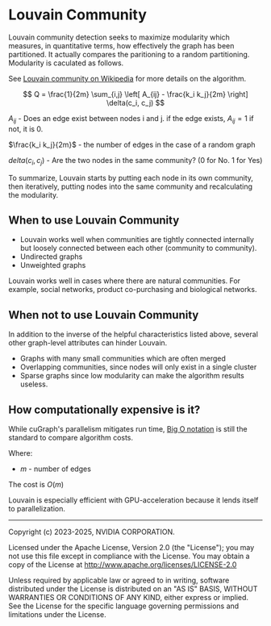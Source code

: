 # Louvain Community

Louvain community detection seeks to maximize modularity which measures, in quantitative terms, how effectively the graph has been partitioned. It actually compares the paritioning to a random partitioning. Modularity is caculated as follows.

See [Louvain community on Wikipedia](https://en.wikipedia.org/wiki/Louvain_method) for more details on the algorithm.

$$
Q = \frac{1}{2m} \sum_{i,j} \left[ A_{ij} - \frac{k_i k_j}{2m} \right] \delta(c_i, c_j)
$$

$A_{ij}$ - Does an edge exist between nodes i and j. if the edge exists, $A_{ij} = 1$ if not, it is 0.

$\frac{k_i k_j}{2m}$ - the number of edges in the case of a random graph

$delta(c_i, c_j)$ - Are the two nodes in the same community? (0 for No. 1 for Yes)

To summarize, Louvain starts by putting each node in its own community, then iteratively, putting nodes into the same community and recalculating the modularity.

## When to use Louvain Community

* Louvain works well when communities are tightly connected internally but loosely connected between each other (community to community).
* Undirected graphs
* Unweighted graphs

Louvain works well in cases where there are natural communities. For example, social networks, product co-purchasing and biological networks.


## When not to use Louvain Community
In addition to the inverse of the helpful characteristics listed above, several other graph-level attributes can hinder Louvain.

* Graphs with many small communities which are often merged
* Overlapping communities, since nodes will only exist in a single cluster
* Sparse graphs since low modularity can make the algorithm results useless.

## How computationally expensive is it?
While cuGraph's parallelism mitigates run time, [Big O notation](https://en.wikipedia.org/wiki/Big_O_notation) is still the standard to compare algorithm costs.


Where:

* $m$ - number of edges

The cost is $O(m)$

Louvain is especially efficient with GPU-acceleration because it lends itself to parallelization.

___
Copyright (c) 2023-2025, NVIDIA CORPORATION.

Licensed under the Apache License, Version 2.0 (the "License");  you may not use this file except in compliance with the License. You may obtain a copy of the License at http://www.apache.org/licenses/LICENSE-2.0

Unless required by applicable law or agreed to in writing, software distributed under the License is distributed on an "AS IS" BASIS, WITHOUT WARRANTIES OR CONDITIONS OF ANY KIND, either express or implied. See the License for the specific language governing permissions and limitations under the License.
